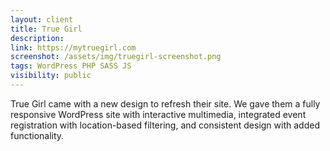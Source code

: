 ```yaml
---
layout: client
title: True Girl
description: 
link: https://mytruegirl.com
screenshot: /assets/img/truegirl-screenshot.png
tags: WordPress PHP SASS JS 
visibility: public
---
```


True Girl came with a new design to refresh their site. We gave them a fully responsive WordPress site with interactive multimedia, integrated event registration with location-based filtering, and consistent design with added functionality.